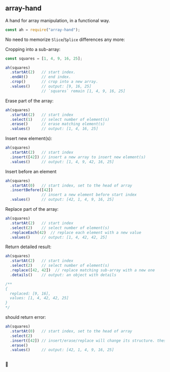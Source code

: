 array-hand
-------

A hand for array manipulation, in a functional way.


```javascript
const ah = require("array-hand");
```

No need to memorize `Slice`/`Splice` differences any more:

Cropping into a sub-array:
```javascript
const squares = [1, 4, 9, 16, 25];

ah(squares)
  .startAt(2)   // start index.
  .endAt()      // end index.
  .crop()       // crop into a new array.
  .values()     // output: [9, 16, 25]
                // `squares` remain [1, 4, 9, 16, 25]
```

Erase part of the array:
```javascript
ah(squares)
  .startAt(2)   // start index
  .select(1)    // select number of element(s)
  .erase()      // erase matching element(s)
  .values()     // output: [1, 4, 16, 25]
```


Insert new element(s):
```javascript
ah(squares)
  .startAt(2)   // start index
  .insert([42]) // insert a new array to insert new element(s)
  .values()     // output: [1, 4, 9, 42, 16, 25]
```

Insert before an element
```javascript
ah(squares)
  .startAt(0)   // start index, set to the head of array
  .insertBefore([42])  
                // insert a new element before start index
  .values()     // output: [42, 1, 4, 9, 16, 25]
```


Replace part of the array:
```javascript
ah(squares)
  .startAt(2)   // start index
  .select(2)    // select number of element(s)
  .replaceEach(42)  // replace each element with a new value
  .values()     // output: [1, 4, 42, 42, 25]             
```

Return detailed result:
```javascript
ah(squares)
  .startAt(2)   // start index
  .select(2)    // select number of element(s)
  .replace([42, 42])  // replace matching sub-array with a new one
  .details()    // output: an object with details

/**
{
  replaced: [9, 16],
  values: [1, 4, 42, 42, 25]
}
*/
```



should return error:
```javascript
ah(squares)
  .startAt(0)   // start index, set to the head of array
  .select(2) 
  .insert([42]) // insert/erase/replace will change its structure. these two methods should clear selection. SHOULD WARN OF NO SELECTION
  .erase()
  .values()     // output: [42, 1, 4, 9, 16, 25]
                
```

